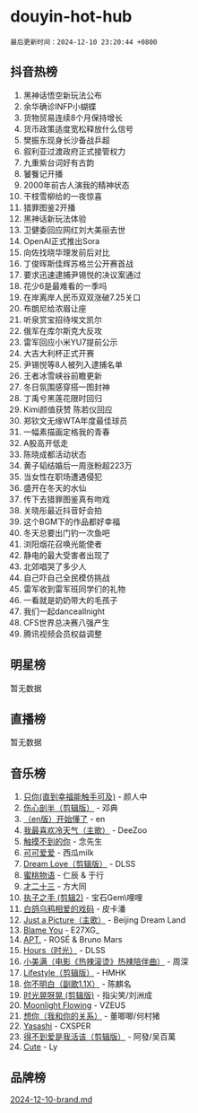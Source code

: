 # douyin-hot-hub

`最后更新时间：2024-12-10 23:20:44 +0800`

## 抖音热榜

1. 黑神话悟空新玩法公布
1. 余华确诊INFP小蝴蝶
1. 货物贸易连续8个月保持增长
1. 货币政策适度宽松释放什么信号
1. 樊振东现身长沙备战乒超
1. 叙利亚过渡政府正式接管权力
1. 九重紫台词好有古韵
1. 饕餮记开播
1. 2000年前古人演我的精神状态
1. 干枝雪柳给的一夜惊喜
1. 猎罪图鉴2开播
1. 黑神话新玩法体验
1. 卫健委回应网红刘大美丽去世
1. OpenAI正式推出Sora
1. 向佐找晓华理发前后对比
1. 丁俊晖斯佳辉苏格兰公开赛首战
1. 要求迅速逮捕尹锡悦的决议案通过
1. 花少6是最难看的一季吗
1. 在岸离岸人民币双双涨破7.25关口
1. 布朗尼给浓眉让座
1. 听泉赏宝招待埃文凯尔
1. 俄军在库尔斯克大反攻
1. 雷军回应小米YU7提前公示
1. 大吉大利杯正式开赛
1. 尹锡悦等8人被列入逮捕名单
1. 王者冰雪峡谷前瞻更新
1. 冬日氛围感穿搭一图封神
1. 丁禹兮黑莲花限时回归
1. Kimi颜值获赞 陈若仪回应
1. 郑钦文无缘WTA年度最佳球员
1. 一幅素描画定格我的青春
1. A股高开低走
1. 陈晓成都活动状态
1. 黄子韬结婚后一周涨粉超223万
1. 当女性在职场遭遇侵犯
1. 盛开在冬天的水仙
1. 传下去猎罪图鉴真有吻戏
1. 关晓彤最近抖音好会拍
1. 这个BGM下的作品都好幸福
1. 冬天总要出门钓一次鱼吧
1. 浏阳烟花召唤光能使者
1. 静电的最大受害者出现了
1. 北郊唱哭了多少人
1. 自己吓自己全民模仿挑战
1. 雷军收到雷军班同学们的礼物
1. 一看就是奶奶带大的毛孩子
1. 我们一起danceallnight
1. CFS世界总决赛八强产生
1. 腾讯视频会员权益调整

## 明星榜

暂无数据

## 直播榜

暂无数据

## 音乐榜

1. [只你(直到幸福能触手可及)](https://sf3-cdn-tos.douyinstatic.com/obj/tos-cn-ve-2774/o0lBkRDzFTeaVSUz3ZZSCBVtZ5DIMQGfgmEAuE) - 颜人中
1. [伤心剖半（剪辑版）](https://sf5-hl-cdn-tos.douyinstatic.com/obj/tos-cn-ve-2774/oE3a4kLafIGYPYIFXlEAefIrO0MvzyEDgbuTmC) - 邓典
1. [（en版）开始懂了](https://sf3-cdn-tos.douyinstatic.com/obj/tos-cn-ve-2774/ow9G4MKH32zBIDHGvNiTAimWsAJB5QxhCIfIME) - en
1. [我最喜欢冷天气（主歌）](https://sf5-hl-cdn-tos.douyinstatic.com/obj/tos-cn-ve-2774/ogd10efzCApmGsmwZRmIKrEMfCZLg7MycZu3ew) - DeeZoo
1. [触摸不到的你](https://sf5-hl-cdn-tos.douyinstatic.com/obj/tos-cn-ve-2774/oUBR0G6KDYpIwoshClFdQfZDNBfTnrBQE7gXtN) - 念先生
1. [可可爱爱](https://sf5-hl-cdn-tos.douyinstatic.com/obj/tos-cn-ve-2774/0deb1e75aea643b9927ba26aaafa29dd) - 西瓜milk
1. [Dream Love（剪辑版）](https://sf5-hl-cdn-tos.douyinstatic.com/obj/tos-cn-ve-2774/oUn3DKyIgBFIsCFZmAMM8qSJyMtlgLfoPqyDEe) - DLSS
1. [蜜桃物语](https://sf5-hl-cdn-tos.douyinstatic.com/obj/tos-cn-ve-2774/oIhOSCZtIACtYU4XQkngiW9kCBfVD1Fz9IYeqL) - 仁辰 & 于行
1. [才二十三](https://sf5-hl-cdn-tos.douyinstatic.com/obj/tos-cn-ve-2774/okABdOmMEBYDDBvkgYQ5JfEqFtCZvQxf4aRjDI) - 方大同
1. [执子之手 (剪辑2)](https://sf5-hl-cdn-tos.douyinstatic.com/obj/tos-cn-ve-2774/oUoZLQjCc31XzqsBnBQUNgeKtYPBcgbFDwtfcu) - 宝石Gem\哩哩
1. [白鸽乌鸦相爱的戏码](https://sf5-hl-cdn-tos.douyinstatic.com/obj/tos-cn-ve-2774/oMVVEf6eDAOmFtNtCsEqKpIorBDM8Nkg6TZRqC) - 皮卡潘
1. [Just a Picture（主歌）](https://sf5-hl-cdn-tos.douyinstatic.com/obj/tos-cn-ve-2774/oc0usFBZCDnAGbtQig7oCaDsQfCYjcAEfWYQkF) - Beijing Dream Land
1. [Blame You](https://sf5-hl-cdn-tos.douyinstatic.com/obj/tos-cn-ve-2774/oAceIDVL0BC2DJC0Qwi8AZnQAtBgZBbMMpfdzi) - E27XG_
1. [APT.](https://sf5-hl-cdn-tos.douyinstatic.com/obj/tos-cn-ve-2774/ooHxBnfDQIxBZontIlGfpTy5PBxCgEccFO1OMg) - ROSÉ & Bruno Mars
1. [Hours（时光）](https://sf5-hl-cdn-tos.douyinstatic.com/obj/tos-cn-ve-2774/oES9g0DgeYmDFDVCLNfBZZsnLvGF4utxCEAm1Q) - DLSS
1. [小美满（电影《热辣滚烫》热辣陪伴曲）](https://sf5-hl-cdn-tos.douyinstatic.com/obj/tos-cn-ve-2774/o0GAn2lSgfZIDUgtevCGDQYnFg4CwnrBaxbTZL) - 周深
1. [Lifestyle（剪辑版）](https://sf5-hl-cdn-tos.douyinstatic.com/obj/tos-cn-ve-2774/owfqGgjwG3V5lCLaAIezFMeg3LtuKNBaZKgzPV) - HMHK
1. [你不明白（副歌1.1X）](https://sf3-cdn-tos.douyinstatic.com/obj/tos-cn-ve-2774/o4LBQK7fIoonFBCeIzPNZvHDgEDtQ2ErnrKvM1) - 陈麒名
1. [时光晃呀晃 (剪辑版)](https://sf5-hl-cdn-tos.douyinstatic.com/obj/tos-cn-ve-2774/o8ACeQem3gwI1x3GIYGAfKG0LJebKFRJDwRwyW) - 指尖笑/刘洲成
1. [Moonlight Flowing](https://sf5-hl-cdn-tos.douyinstatic.com/obj/tos-cn-ve-2774/oopZsCtRnQgOhEYmv9FfBBgwmeaQmWQQZED9tN) - VZEUS
1. [想你（我和你的关系）](https://sf5-hl-cdn-tos.douyinstatic.com/obj/tos-cn-ve-2774/o8QxhcOBDYYX0zqKCjFVQXZ3RBffnRBQEogitG) - 董唧唧/何村猪
1. [Yasashi](https://sf5-hl-cdn-tos.douyinstatic.com/obj/tos-cn-ve-2774/oEIqAlutRBGQZgZf2VMCuFEBmaD2bgJG6fCQaQ) - CXSPER
1. [得不到爱是我活该（剪辑版）](https://sf5-hl-cdn-tos.douyinstatic.com/obj/tos-cn-ve-2774/os0cIhiBc3fAa9kPjzM5WTrMggiK3sBnZDAwpQ) - 阿發/吴百萬
1. [Cute](https://sf5-hl-cdn-tos.douyinstatic.com/obj/tos-cn-ve-2774/o4IbIzHWKAAB4wsS5qMBRiiAlEBGTpQRNfFvuo) - Ly

## 品牌榜

[2024-12-10-brand.md](2024-12-10-brand.md)
